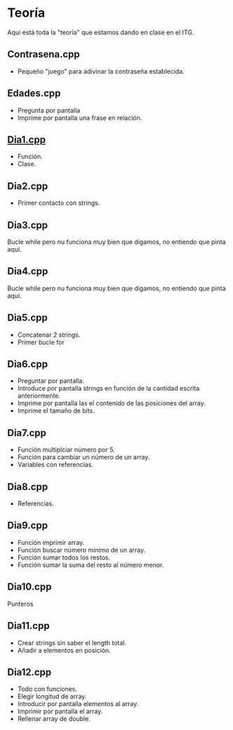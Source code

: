 # Teoría

Aquí está toda la "teoría" que estamos dando en clase en el ITG.

## Contrasena.cpp

* Pequeño "juego" para adivinar la contraseña establecida.

## Edades.cpp

* Pregunta por pantalla
* Imprime por pantalla una frase en relación.

## [Dia1.cpp](https://github.com/SagittariusITG/CPP/blob/main/Teoria/dia1.cpp)


* Función.
* Clase.

## Dia2.cpp

* Primer contacto con strings.

## Dia3.cpp

Bucle while pero nu funciona muy bien que digamos, no entiendo que pinta aquí.

## Dia4.cpp

Bucle while pero nu funciona muy bien que digamos, no entiendo que pinta aquí.

## Dia5.cpp

* Concatenar 2 strings.
* Primer bucle for

## Dia6.cpp

* Preguntar por pantalla.
* Introduce por pantalla strings en función de la cantidad escrita anteriormente.
* Imprime por pantalla las el contenido de las posiciones del array.
* Imprime el tamaño de bits.

## Dia7.cpp

* Función multiplciar número por 5.
* Función para cambiar un número de un array.
* Variables con referencias.

## Dia8.cpp

* Referencias.

## Dia9.cpp

* Función imprimir array.
* Función buscar número mínimo de un array.
* Función sumar todos los restos.
* Función sumar la suma del resto al número menor.

## Dia10.cpp

Punteros

## Dia11.cpp

* Crear strings sin saber el length total.
* Añadir a elementos en posición.

## Dia12.cpp

* Todo con funciones.
* Elegir longitud de array.
* Introducir por pantalla elementos al array.
* Imprimir por pantalla el array.
* Rellenar array de double.